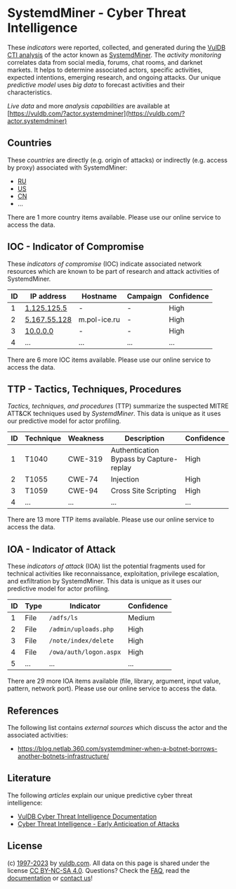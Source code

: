 # SystemdMiner - Cyber Threat Intelligence

These _indicators_ were reported, collected, and generated during the [VulDB CTI analysis](https://vuldb.com/?kb.cti) of the actor known as [SystemdMiner](https://vuldb.com/?actor.systemdminer). The _activity monitoring_ correlates data from social media, forums, chat rooms, and darknet markets. It helps to determine associated actors, specific activities, expected intentions, emerging research, and ongoing attacks. Our unique _predictive model_ uses _big data_ to forecast activities and their characteristics.

_Live data_ and more _analysis capabilities_ are available at [https://vuldb.com/?actor.systemdminer](https://vuldb.com/?actor.systemdminer)

## Countries

These _countries_ are directly (e.g. origin of attacks) or indirectly (e.g. access by proxy) associated with SystemdMiner:

* [RU](https://vuldb.com/?country.ru)
* [US](https://vuldb.com/?country.us)
* [CN](https://vuldb.com/?country.cn)
* ...

There are 1 more country items available. Please use our online service to access the data.

## IOC - Indicator of Compromise

These _indicators of compromise_ (IOC) indicate associated network resources which are known to be part of research and attack activities of SystemdMiner.

ID | IP address | Hostname | Campaign | Confidence
-- | ---------- | -------- | -------- | ----------
1 | [1.125.125.5](https://vuldb.com/?ip.1.125.125.5) | - | - | High
2 | [5.167.55.128](https://vuldb.com/?ip.5.167.55.128) | m.pol-ice.ru | - | High
3 | [10.0.0.0](https://vuldb.com/?ip.10.0.0.0) | - | - | High
4 | ... | ... | ... | ...

There are 6 more IOC items available. Please use our online service to access the data.

## TTP - Tactics, Techniques, Procedures

_Tactics, techniques, and procedures_ (TTP) summarize the suspected MITRE ATT&CK techniques used by _SystemdMiner_. This data is unique as it uses our predictive model for actor profiling.

ID | Technique | Weakness | Description | Confidence
-- | --------- | -------- | ----------- | ----------
1 | T1040 | CWE-319 | Authentication Bypass by Capture-replay | High
2 | T1055 | CWE-74 | Injection | High
3 | T1059 | CWE-94 | Cross Site Scripting | High
4 | ... | ... | ... | ...

There are 13 more TTP items available. Please use our online service to access the data.

## IOA - Indicator of Attack

These _indicators of attack_ (IOA) list the potential fragments used for technical activities like reconnaissance, exploitation, privilege escalation, and exfiltration by SystemdMiner. This data is unique as it uses our predictive model for actor profiling.

ID | Type | Indicator | Confidence
-- | ---- | --------- | ----------
1 | File | `/adfs/ls` | Medium
2 | File | `/admin/uploads.php` | High
3 | File | `/note/index/delete` | High
4 | File | `/owa/auth/logon.aspx` | High
5 | ... | ... | ...

There are 29 more IOA items available (file, library, argument, input value, pattern, network port). Please use our online service to access the data.

## References

The following list contains _external sources_ which discuss the actor and the associated activities:

* https://blog.netlab.360.com/systemdminer-when-a-botnet-borrows-another-botnets-infrastructure/

## Literature

The following _articles_ explain our unique predictive cyber threat intelligence:

* [VulDB Cyber Threat Intelligence Documentation](https://vuldb.com/?kb.cti)
* [Cyber Threat Intelligence - Early Anticipation of Attacks](https://www.scip.ch/en/?labs.20201022)

## License

(c) [1997-2023](https://vuldb.com/?kb.changelog) by [vuldb.com](https://vuldb.com/?kb.about). All data on this page is shared under the license [CC BY-NC-SA 4.0](https://creativecommons.org/licenses/by-nc-sa/4.0/). Questions? Check the [FAQ](https://vuldb.com/?kb.faq), read the [documentation](https://vuldb.com/?kb) or [contact us](https://vuldb.com/?contact)!

